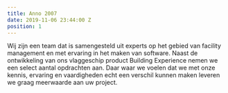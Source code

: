 ```yaml
---
title: Anno 2007
date: 2019-11-06 23:44:00 Z
position: 1
---
```


Wij zijn een team dat is samengesteld uit experts op het gebied van facility management en met ervaring in het maken van software. Naast de ontwikkeling van ons vlaggeschip product Building Experience nemen we een select aantal opdrachten aan. Daar waar we voelen dat we met onze kennis, ervaring en vaardigheden echt een verschil kunnen maken leveren we graag meerwaarde aan uw project.